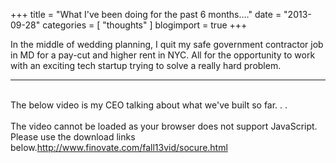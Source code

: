 +++
title = "What I've been doing for the past 6 months...."
date = "2013-09-28"
categories = [ "thoughts" ]
blogimport = true 
+++

In the middle of wedding planning, I quit my safe government contractor job in MD for a pay-cut and higher rent in NYC. All for the opportunity to work with an exciting tech startup trying to solve a really hard problem.
<!--more-->
---

<br />The below video is my CEO talking about what we've built so far. . .<br /><br /><script src="http://finovate.com/player/?width=960&amp;height=540&amp;video=%2Ffall13vid%2Fvideos%2FSocure.mov" type="text/javascript"></script><noscript>The video cannot be loaded as your browser does not support JavaScript. Please use the download links below.</noscript>http://www.finovate.com/fall13vid/socure.html
